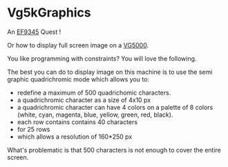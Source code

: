 # Vg5kGraphics
An [EF9345](https://en.wikipedia.org/wiki/Thomson_EF9345) Quest !

Or how to display full screen image on a [VG5000](https://en.wikipedia.org/wiki/Philips_VG5000).

You like programming with constraints? You will love the following. 

The best you can do to display image on this machine is to use the semi graphic quadrichromic mode which allows you to:
- redefine a maximum of 500 quadrichomic characters.
- a quadrichromic character as a size of 4x10 px
- a quadrichromic character can have 4 colors on a palette of 8 colors (white, cyan, magenta, blue, yellow, green, red, black).
- each row contains contains 40 characters
- for 25 rows
- which allows a resolution of 160*250 px

What's problematic is that 500 characters is not enough to cover the entire screen.
